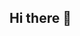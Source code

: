 ## Hi there 👋

<!--
**smartdev022/smartdev022** is a ✨ _special_ ✨ repository because its `README.md` (this file) appears on your GitHub profile.


I am a Full-Stack Developer with 7 years of experience in Python and Rust, and 5 years in Blockchain/Web3 development, making me a strong fit for blockchain roles. With expertise in Rust and Solidity, I specialize in smart contract development for Ethereum, Cosmos, Polkadot, Solana, Terra, Binance Smart Chain, Polygon, and Fantom. I have extensive experience building DApps using Ether.js, CosmJS, Terra.js, and Web3.js, along with a solid background in backend and application development with Rust and Python frameworks like Django and Flask.

I am also proficient in JavaScript/TypeScript, working with frameworks such as React, Next.js, Vue.js, Node, Express, and NestJS, as well as TensorFlow.js for machine learning applications. Since graduating from university, I have joined various companies and teams to build web and mobile apps, recently focusing my passion on DeFi DApp and NFT marketplace development. I am a strong communicator, dedicated to continuous learning and improvement, and I am excited about the opportunity to contribute to innovative blockchain projects with like-minded teams.


Here are some ideas to get you started:

- 🔭 I’m currently working on ...
- 🌱 I’m currently learning ...
- 👯 I’m looking to collaborate on ...
- 🤔 I’m looking for help with ...
- 💬 Ask me about ...
- 📫 How to reach me: ...
- 😄 Pronouns: ...
- ⚡ Fun fact: ...
-->
